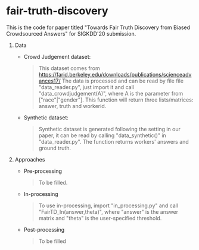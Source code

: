 # fair-truth-discovery

This is the code for paper titled "Towards Fair Truth Discovery from Biased Crowdsourced Answers" for SIGKDD'20 submission.

1. Data

	- Crowd Judgement dataset:
		> This dataset comes from https://farid.berkeley.edu/downloads/publications/scienceadvances17/
		> The data is processed and can be read by file file "data_reader.py", just import it and call "data_crowdjudgement(A)", where A is the parameter from ["race"|"gender"]. This function will return three lists/matrices: answer, truth and workerid.

	- Synthetic dataset:
		> Synthetic dataset is generated following the setting in our paper, it can be read by calling "data_synthetic()" in "data_reader.py". The function returns workers' answers and ground truth.

2. Approaches

	- Pre-processing
		> To be filled.

	- In-processing
		> To use in-processing, import "in_processing.py" and call "FairTD_In(answer,theta)", where "answer" is the answer matrix and "theta" is the user-specified threshold.

	- Post-processing
		> To be filled